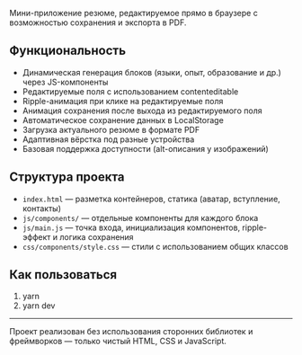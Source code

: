 Мини-приложение резюме, редактируемое прямо в браузере с возможностью сохранения и экспорта в PDF.

## Функциональность

- Динамическая генерация блоков (языки, опыт, образование и др.) через JS-компоненты
- Редактируемые поля с использованием contenteditable
- Ripple-анимация при клике на редактируемые поля
- Анимация сохранения после выхода из редактируемого поля
- Автоматическое сохранение данных в LocalStorage
- Загрузка актуального резюме в формате PDF
- Адаптивная вёрстка под разные устройства
- Базовая поддержка доступности (alt-описания у изображений)

## Структура проекта

- `index.html` — разметка контейнеров, статика (аватар, вступление, контакты)
- `js/components/` — отдельные компоненты для каждого блока
- `js/main.js` — точка входа, инициализация компонентов, ripple-эффект и логика сохранения
- `css/components/style.css` — стили с использованием общих классов

## Как пользоваться

1. yarn
2. yarn dev

---

Проект реализован без использования сторонних библиотек и фреймворков — только чистый HTML, CSS и JavaScript.
